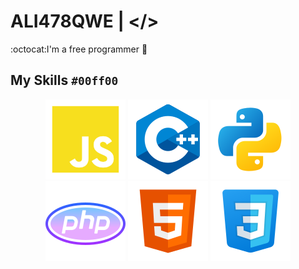 # ALI478QWE | </> 
:octocat:I'm a free programmer :tada: 
 ## __My Skills__ `#00ff00`

<p align="center">
<img src="https://github.com/Ali478qwe/Ali478qwe/blob/561058b955480f0ab1180fe76a0408eaeb76a715/Icon/javascript-logo-svgrepo-com.svg">
<img src="https://github.com/Ali478qwe/Ali478qwe/blob/dc831b8bb841da29d46603bcebb94a1803d7f3ee/Icon/icons8-c%2B%2B.svg">
<img src= "https://github.com/Ali478qwe/Ali478qwe/blob/6ccabda93631f4b5b74003d1ca0a15df6bb0d96e/Icon/icons8-python.svg">

<img src="https://github.com/Ali478qwe/Ali478qwe/blob/5e5954837f6c7c4108c8c84bd32c7304bbdac5f0/Icon/icons8-php-logo%20(1).svg">
<img src="https://github.com/Ali478qwe/Ali478qwe/blob/887a62a67441d830e7018d688a5a2f8004c3a0ad/Icon/icons8-html-5.svg">
<img src="https://github.com/Ali478qwe/Ali478qwe/blob/887a62a67441d830e7018d688a5a2f8004c3a0ad/Icon/icons8-css-logo.svg">
</p>